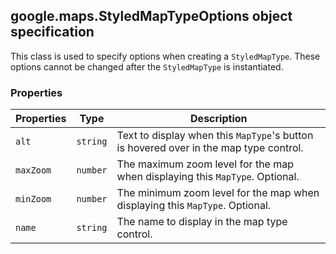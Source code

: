 <h2 id="StyledMapTypeOptions">
google.maps.StyledMapTypeOptions
object specification
</h2><p>This class is used to specify options when creating a <code>StyledMapType</code>. These options cannot be changed after the <code>StyledMapType</code> is instantiated.</p><h3>Properties</h3><table summary="interface StyledMapTypeOptions - Properties" width="100%">
<thead>
<tr><th>Properties</th>
<th>Type</th>
<th>Description</th>
</tr></thead>
<tbody>
<tr>
<td><code>alt</code></td>
<td><code>string</code></td>
<td>Text to display when this <code>MapType</code>'s button is hovered over in the map type control.</td>
</tr>
<tr>
<td><code>maxZoom</code></td>
<td><code>number</code></td>
<td>The maximum zoom level for the map when displaying this <code>MapType</code>. Optional.</td>
</tr>
<tr>
<td><code>minZoom</code></td>
<td><code>number</code></td>
<td>The minimum zoom level for the map when displaying this <code>MapType</code>. Optional.</td>
</tr>
<tr>
<td><code>name</code></td>
<td><code>string</code></td>
<td>The name to display in the map type control.</td>
</tr>
</tbody>
</table>